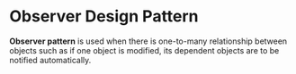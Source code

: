 # Observer Design Pattern

**Observer pattern** is used when there is one-to-many relationship between objects such as if one object is 
modified, its dependent objects are to be notified automatically.





